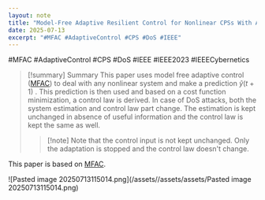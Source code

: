```yaml
---
layout: note
title: "Model-Free Adaptive Resilient Control for Nonlinear CPSs With Aperiodic Jamming Attacks"
date: 2025-07-13
excerpt: "#MFAC #AdaptiveControl #CPS #DoS #IEEE"
---
```


#MFAC #AdaptiveControl #CPS #DoS #IEEE
#IEEE2023
#IEEECybernetics

>[!summary] Summary
>This paper uses model free adaptive control ([MFAC](mfac)) to deal with any nonlinear system and make a prediction $\hat{y}(t+1)$ . This prediction is then used and based on a cost function minimization, a control law is derived.
>In case of DoS attacks, both the system estimation and control law part change. The estimation is kept unchanged in absence of useful information and the control law is kept the same as well.
>>[!note] Note that the control input is not kept unchanged. Only the adaptation is stopped and the control law doesn't change.

This paper is based on [MFAC](mfac).

![Pasted image 20250713115014.png](/assets//assets/assets/Pasted image 20250713115014.png)